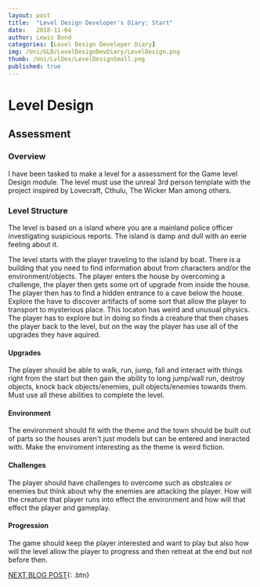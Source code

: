 ```yaml
---
layout: post
title:  "Level Design Developer's Diary: Start"
date:   2018-11-04
author: Lewis Bond
categories: [Level Design Developer Diary]
img: /Uni/GLD/LevelDesignDevDiary/LevelDesign.png
thumb: /Uni/LvlDes/LevelDesignSmall.png
published: true
---
```


<!--more-->

# Level Design

## Assessment

### Overview
I have been tasked to make a level for a assessment for the Game level Design module. The level must use the unreal 3rd person template with the project inspired by Lovecraft, Cthulu, The Wicker Man among others.

### Level Structure
The level is based on a island where you are a mainland police officer investigating suspicious reports. The island is damp and dull with an eerie feeling about it.

The level starts with the player traveling to the island by boat. There is a building that you need to find information about from characters and/or the environment/objects. The player enters the house by overcoming a challenge, the player then gets some ort of upgrade from inside the house. The player then has to find a hidden entrance to a cave below the house. Explore the have to discover artifacts of some sort that allow the player to transport to mysterious place. This locaton has weird and unusual physics. The player has to explore but in doing so finds a creature that then chases the player back to the level, but on the way the player has use all of the upgrades they have aquired.

#### Upgrades
The player should be able to walk, run, jump, fall and interact with things right from the start but then gain the ability to long jump/wall run, destroy objects, knock back objects/enemies, pull objects/enemies towards them. Must use all these abilities to complete the level.

#### Environment
The environment should fit with the theme and the town should be built out of parts so the houses aren't just models but can be entered and ineracted with. Make the enviroment interesting as the theme is weird fiction.

#### Challenges
The player should have challenges to overcome such as obstcales or enemies but think about why the enemies are attacking the player. How will the creature that player runs into effect the environment and how will that effect the player and gameplay.

#### Progression
The game should keep the player interested and want to play but also how will the level allow the player to progress and then retreat at the end but not before then.

[NEXT BLOG POST](https://lbondi7.github.io/level%20design%20developer%20diary/LevDes-dev-diary-2){: .btn}
